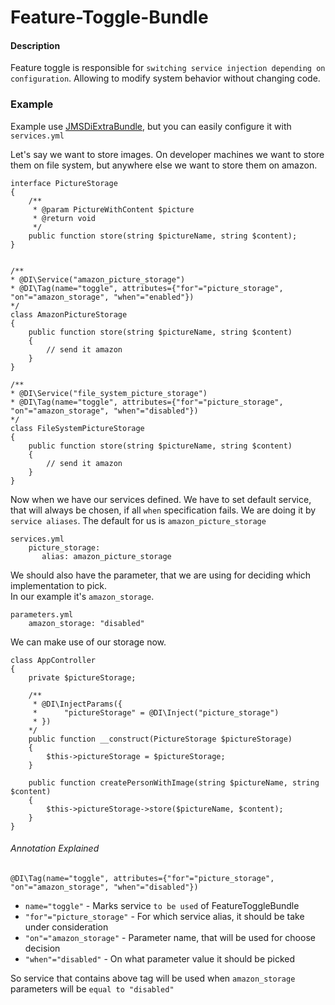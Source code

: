 # Feature-Toggle-Bundle

#### Description

Feature toggle is responsible for `switching service injection depending on configuration`.
Allowing to modify system behavior without changing code.
 

### Example

Example use [JMSDiExtraBundle](https://github.com/schmittjoh/JMSDiExtraBundle), but you can
easily configure it with `services.yml`

Let's say we want to store images. On developer machines we want to store them on file system,
but anywhere else we want to store them on amazon. 


    interface PictureStorage
    {
        /**
         * @param PictureWithContent $picture
         * @return void
         */
        public function store(string $pictureName, string $content);
    }
   

    /**
    * @DI\Service("amazon_picture_storage")
    * @DI\Tag(name="toggle", attributes={"for"="picture_storage", "on"="amazon_storage", "when"="enabled"})
    */
    class AmazonPictureStorage
    {
        public function store(string $pictureName, string $content)
        {
            // send it amazon
        }
    }

    /**
    * @DI\Service("file_system_picture_storage")
    * @DI\Tag(name="toggle", attributes={"for"="picture_storage", "on"="amazon_storage", "when"="disabled"})
    */
    class FileSystemPictureStorage
    {
        public function store(string $pictureName, string $content)
        {
            // send it amazon
        }
    }
 
Now when we have our services defined. We have to set default service, that will always be
chosen, if all `when` specification fails.
We are doing it by `service aliases`. The default for us is `amazon_picture_storage` 

    services.yml
        picture_storage:
           alias: amazon_picture_storage
    
We should also have the parameter, that we are using for deciding which implementation to pick.   
In our example it's `amazon_storage`. 

    parameters.yml
        amazon_storage: "disabled"



We can make use of our storage now.

    class AppController
    {
        private $pictureStorage;

        /**
         * @DI\InjectParams({
         *      "pictureStorage" = @DI\Inject("picture_storage")
         * })
        */
        public function __construct(PictureStorage $pictureStorage)
        {
            $this->pictureStorage = $pictureStorage;       
        }
    
        public function createPersonWithImage(string $pictureName, string $content)
        {
            $this->pictureStorage->store($pictureName, $content);
        }
    }
    
    
###### Annotation Explained
 
`@DI\Tag(name="toggle", attributes={"for"="picture_storage", "on"="amazon_storage", "when"="disabled"})`

* `name="toggle"` - Marks service `to be used` of FeatureToggleBundle
* `"for"="picture_storage"` - For which service alias, it should be take under consideration
* `"on"="amazon_storage"` - Parameter name, that will be used for choose decision
* `"when"="disabled"` - On what parameter value it should be picked

So service that contains above tag will be used when `amazon_storage` parameters will be `equal to "disabled"`